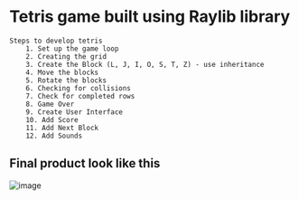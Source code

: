 # Tetris game built using Raylib library

    Steps to develop tetris
        1. Set up the game loop
        2. Creating the grid
        3. Create the Block (L, J, I, O, S, T, Z) - use inheritance
        4. Move the blocks
        5. Rotate the blocks
        6. Checking for collisions
        7. Check for completed rows
        8. Game Over
        9. Create User Interface
        10. Add Score
        11. Add Next Block
        12. Add Sounds

## Final product look like this
![image](https://github.com/abhis-1/tetris-cpp/assets/149465730/defb167c-f094-49db-94e5-241f7d44d012)
